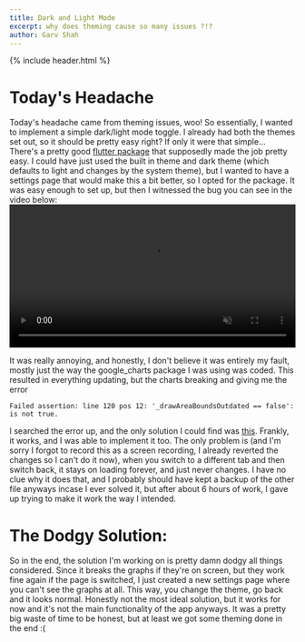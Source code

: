 ```yaml
---
title: Dark and Light Mode
excerpt: why does theming cause so many issues ?!?
author: Garv Shah
---
```

{% include header.html %}

# Today's Headache
Today's headache came from theming issues, woo! So essentially, I wanted to implement a simple dark/light mode toggle. 
I already had both the themes set out, so it should be pretty easy right? If only it were that simple... <br>
There's a pretty good [flutter package](https://pub.dev/packages/adaptive_theme) that supposedly made the job pretty easy. 
I could have just used the built in theme and dark theme (which defaults to light and changes by the system theme), but I wanted 
to have a settings page that would make this a bit better, so I opted for the package. It was easy enough to set up, but then 
I witnessed the bug you can see in the video below: <br>
<video muted autoplay controls width="100%"> <source src="{{ site.baseurl }}{% link static/mockup_2.mp4 %}" type="video/mp4"> </video> <br>

It was really annoying, and honestly, I don't believe it was entirely my fault, mostly just the way the google_charts 
package I was using was coded. This resulted in everything updating, but the charts breaking and giving me the error

```
Failed assertion: line 120 pos 12: '_drawAreaBoundsOutdated == false': is not true.
```

I searched the error up, and the only solution I could find was [this](https://github.com/flutter/flutter/issues/31778#issuecomment-593146310). 
Frankly, it works, and I was able to implement it too. The only problem is (and I'm sorry I forgot to record this as a screen recording, I already reverted 
the changes so I can't do it now), when you switch to a different tab and then switch back, it stays on loading forever, and just never changes. I 
have no clue why it does that, and I probably should have kept a backup of the other file anyways incase I ever solved it, but after about 6 hours 
of work, I gave up trying to make it work the way I intended.

# The Dodgy Solution:
So in the end, the solution I'm working on is pretty damn dodgy all things considered. Since it breaks the graphs if they're 
on screen, but they work fine again if the page is switched, I just created a new settings page where you can't see the graphs 
at all. This way, you change the theme, go back and it looks normal. Honestly not the most ideal solution, but it works for 
now and it's not the main functionality of the app anyways. It was a pretty big waste of time to be honest, but at least we 
got some theming done in the end :(
